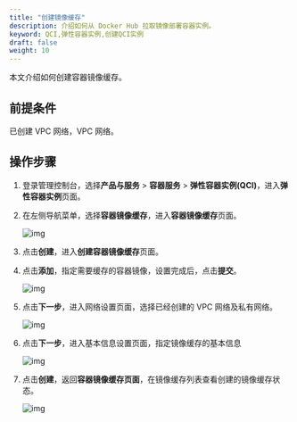 ```yaml
---
title: "创建镜像缓存"
description: 介绍如何从 Docker Hub 拉取镜像部署容器实例。
keyword: QCI,弹性容器实例,创建QCI实例
draft: false
weight: 10
---
```


本文介绍如何创建容器镜像缓存。

## 前提条件

已创建 VPC 网络，VPC 网络。

## 操作步骤

1. 登录管理控制台，选择**产品与服务** > **容器服务** > **弹性容器实例(QCI)**，进入**弹性容器实例**页面。

2. 在左侧导航菜单，选择**容器镜像缓存**，进入**容器镜像缓存**页面。

   ![img](/container/qci/_images/ksnip_20201122-211616.png)

3. 点击**创建**，进入**创建容器镜像缓存**页面。

4. 点击**添加**，指定需要缓存的容器镜像，设置完成后，点击**提交**。

   ![img](/container/qci/_images/ksnip_20201122-211824.png)

5. 点击**下一步**，进入网络设置页面，选择已经创建的 VPC 网络及私有网络。

   ![img](/container/qci/_images/ksnip_20201122-211954.png)

4. 点击**下一步**，进入基本信息设置页面，指定镜像缓存的基本信息

   ![img](/container/qci/_images/ksnip_20201122-212113.png)

5. 点击**创建**，返回**容器镜像缓存页面**，在镜像缓存列表查看创建的镜像缓存状态。

   ![img](/container/qci/_images/ksnip_20201122-212651.png)


